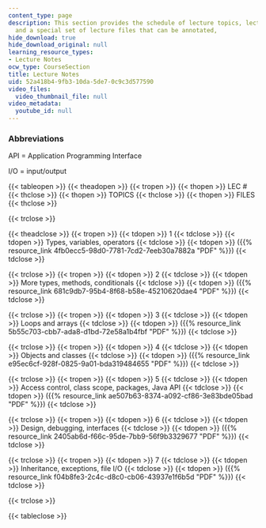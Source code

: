 ```yaml
---
content_type: page
description: This section provides the schedule of lecture topics, lecture presentations,
  and a special set of lecture files that can be annotated,
hide_download: true
hide_download_original: null
learning_resource_types:
- Lecture Notes
ocw_type: CourseSection
title: Lecture Notes
uid: 52a418b4-9fb3-10da-5de7-0c9c3d577590
video_files:
  video_thumbnail_file: null
video_metadata:
  youtube_id: null
---
```


### Abbreviations

API = Application Programming Interface

I/O = input/output

{{< tableopen >}}
{{< theadopen >}}
{{< tropen >}}
{{< thopen >}}
LEC #
{{< thclose >}}
{{< thopen >}}
TOPICS
{{< thclose >}}
{{< thopen >}}
FILES
{{< thclose >}}

{{< trclose >}}

{{< theadclose >}}
{{< tropen >}}
{{< tdopen >}}
1
{{< tdclose >}}
{{< tdopen >}}
Types, variables, operators
{{< tdclose >}}
{{< tdopen >}}
({{% resource_link 4fb0ecc5-98d0-7781-7cd2-7eeb30a7882a "PDF" %}})
{{< tdclose >}}

{{< trclose >}}
{{< tropen >}}
{{< tdopen >}}
2
{{< tdclose >}}
{{< tdopen >}}
More types, methods, conditionals
{{< tdclose >}}
{{< tdopen >}}
({{% resource_link 681c9db7-95b4-8f68-b58e-45210620dae4 "PDF" %}})
{{< tdclose >}}

{{< trclose >}}
{{< tropen >}}
{{< tdopen >}}
3
{{< tdclose >}}
{{< tdopen >}}
Loops and arrays
{{< tdclose >}}
{{< tdopen >}}
({{% resource_link 5b55c703-cbb7-ada8-d1bd-72e58a1b4fbf "PDF" %}})
{{< tdclose >}}

{{< trclose >}}
{{< tropen >}}
{{< tdopen >}}
4
{{< tdclose >}}
{{< tdopen >}}
Objects and classes
{{< tdclose >}}
{{< tdopen >}}
({{% resource_link e95ec6cf-928f-0825-9a01-bda319484655 "PDF" %}})
{{< tdclose >}}

{{< trclose >}}
{{< tropen >}}
{{< tdopen >}}
5
{{< tdclose >}}
{{< tdopen >}}
Access control, class scope, packages, Java API
{{< tdclose >}}
{{< tdopen >}}
({{% resource_link ae507b63-8374-a092-cf86-3e83bde05bad "PDF" %}})
{{< tdclose >}}

{{< trclose >}}
{{< tropen >}}
{{< tdopen >}}
6
{{< tdclose >}}
{{< tdopen >}}
Design, debugging, interfaces
{{< tdclose >}}
{{< tdopen >}}
({{% resource_link 2405ab6d-f66c-95de-7bb9-56f9b3329677 "PDF" %}})
{{< tdclose >}}

{{< trclose >}}
{{< tropen >}}
{{< tdopen >}}
7
{{< tdclose >}}
{{< tdopen >}}
Inheritance, exceptions, file I/O
{{< tdclose >}}
{{< tdopen >}}
({{% resource_link f04b8fe3-2c4c-d8c0-cb06-43937e1f6b5d "PDF" %}})
{{< tdclose >}}

{{< trclose >}}

{{< tableclose >}}